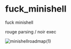 # fuck_minishell
fuck minishell


rouge parsing / noir exec

![minishellroadmap(1)](https://github.com/abestaev/fuck_minishell/assets/104198097/128f6e93-dc21-4747-8212-9fe74a26e367)
